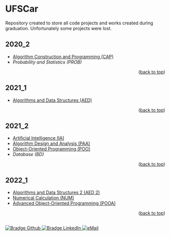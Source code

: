 # UFSCar

Repository created to store all code projects and works created during graduation. Unfortunately some projects were lost. 


## 2020_2

* [Algorithm Construction and Programming (CAP)](2020_2/CAP/)
* *Probability and Statistics (PROB)*
<p align="right">(<a href="#UFSCar">back to top</a>)</p>

## 2021_1

* [Algorithms and Data Structures (AED)](2021_1/AED/)
<p align="right">(<a href="#UFSCar">back to top</a>)</p>

## 2021_2

* [Artificial Intelligence (IA)](2021_2/IA/)
* [Algorithm Design and Analysis (PAA)](2021_2/PAA/)
* [Object-Oriented Programming (POO)](2021_2/POO/)
* *Database (BD)*
<p align="right">(<a href="#UFSCar">back to top</a>)</p>

## 2022_1

* [Algorithms and Data Structures 2 (AED 2)](2022_1/AED%202/)
* [Numerical Calculation (NUM)](2022_1/NUM/)
* [Advanced Object-Oriented Programming (POOA)](2022_1/POOA/)
<p align="right">(<a href="#UFSCar">back to top</a>)</p>


  ##

<div> 
    <a href="https://github.com/jorgeprj" target="_blank">
        <img src="https://img.shields.io/badge/-Github-000?logo=github&style=for-the-badge&logoColor=white" alt="Bradge Github" />
    </a>
    <a href="https://www.linkedin.com/in/jorgeprj" target="_blank">
        <img src="https://img.shields.io/badge/-LinkedIn-0077B5?logo=linkedin&style=for-the-badge&logoColor=white" alt="Bradge LinkedIn" />
    </a>
    <a href="mailto:jorgeprj2020@gmail.com-">
        <img alt="eMail" src="https://img.shields.io/badge/jorgeprj2020@gmail.com-D14836?style=for-the-badge&logo=gmail&logoColor=white" />
    </a>
</p>
